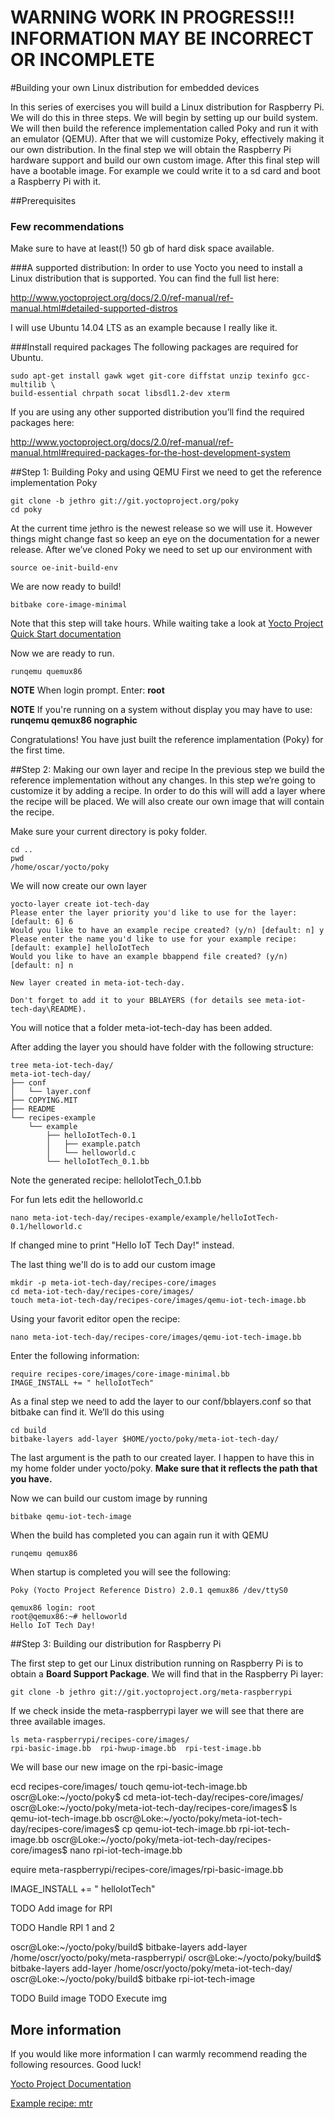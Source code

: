 # WARNING WORK IN PROGRESS!!! INFORMATION MAY BE INCORRECT OR INCOMPLETE

#Building your own Linux distribution for embedded devices

In this series of exercises you will build a Linux distribution for Raspberry Pi. We will do this in three steps. We will begin by setting up our build system. We will then build the reference implementation called Poky and run it with an emulator (QEMU). After that we will customize Poky, effectively making it our own distribution. In the final step we will obtain the Raspberry Pi hardware support and build our own custom image. After this final step will have a bootable image. For example we could write it to a sd card and boot a Raspberry Pi with it. 

##Prerequisites
### Few recommendations
Make sure to have at least(!) 50 gb of hard disk space available.


###A supported distribution:
In order to use Yocto you need to install a Linux distribution that is supported. You can find the full list here: 

http://www.yoctoproject.org/docs/2.0/ref-manual/ref-manual.html#detailed-supported-distros

I will use Ubuntu 14.04 LTS as an example because I really like it.

###Install required packages
The following packages are required for Ubuntu. 

    sudo apt-get install gawk wget git-core diffstat unzip texinfo gcc-multilib \
    build-essential chrpath socat libsdl1.2-dev xterm

If you are using any other supported distribution you’ll find the required packages here:

http://www.yoctoproject.org/docs/2.0/ref-manual/ref-manual.html#required-packages-for-the-host-development-system


##Step 1: Building Poky and using QEMU
First we need to get the reference implementation Poky

    git clone -b jethro git://git.yoctoproject.org/poky
    cd poky

At the current time jethro is the newest release so we will use it. However things might change fast so keep an eye on the documentation for a newer release. After we’ve cloned Poky we need to set up our environment with

    source oe-init-build-env

We are now ready to build!

    bitbake core-image-minimal

Note that this step will take hours. While waiting take a look at [Yocto Project Quick Start documentation](http://www.yoctoproject.org/docs/2.0.1/yocto-project-qs/yocto-project-qs.html "Yocto Project Quick Start")

Now we are ready to run. 

    runqemu quemux86

__NOTE__ When login prompt. Enter: __root__ 

__NOTE__ If you're running on a system without display you may have to use: __runqemu qemux86 nographic__

Congratulations! You have just built the reference implamentation (Poky) for the first time.

##Step 2: Making our own layer and recipe
In the previous step we build the reference implementation without any changes. In this step we’re going to customize it by adding a recipe. In order to do this will will add a layer where the recipe will be placed. We will also create our own image that will contain the recipe. 

Make sure your current directory is poky folder.

    cd ..
    pwd
    /home/oscar/yocto/poky

We will now create our own layer

    yocto-layer create iot-tech-day
    Please enter the layer priority you'd like to use for the layer: [default: 6] 6
    Would you like to have an example recipe created? (y/n) [default: n] y
    Please enter the name you'd like to use for your example recipe: [default: example] helloIotTech
    Would you like to have an example bbappend file created? (y/n) [default: n] n

    New layer created in meta-iot-tech-day.

    Don't forget to add it to your BBLAYERS (for details see meta-iot-tech-day\README).

You will notice that a folder meta-iot-tech-day has been added. 

After adding the layer you should have folder with the following structure:

    tree meta-iot-tech-day/
    meta-iot-tech-day/
    ├── conf
    │   └── layer.conf
    ├── COPYING.MIT
    ├── README
    └── recipes-example
        └── example
            ├── helloIotTech-0.1
            │   ├── example.patch
            │   └── helloworld.c
            └── helloIotTech_0.1.bb

Note the generated recipe: helloIotTech_0.1.bb 

For fun lets edit the helloworld.c

    nano meta-iot-tech-day/recipes-example/example/helloIotTech-0.1/helloworld.c

If changed mine to print "Hello IoT Tech Day!" instead.

The last thing we'll do is to add our custom image

    mkdir -p meta-iot-tech-day/recipes-core/images
    cd meta-iot-tech-day/recipes-core/images/
    touch meta-iot-tech-day/recipes-core/images/qemu-iot-tech-image.bb
     
Using your favorit editor open the recipe:     
     
    nano meta-iot-tech-day/recipes-core/images/qemu-iot-tech-image.bb

Enter the following information:

    require recipes-core/images/core-image-minimal.bb
    IMAGE_INSTALL += " helloIotTech"

As a final step we need to add the layer to our conf/bblayers.conf so that bitbake can find it. We’ll do this using

    cd build
    bitbake-layers add-layer $HOME/yocto/poky/meta-iot-tech-day/

The last argument is the path to our created layer. I happen to have this in my home folder under yocto/poky. __Make sure that it reflects the path that you have.__

Now we can build our custom image by running

    bitbake qemu-iot-tech-image

When the build has completed you can again run it with QEMU

    runqemu qemux86
    
When startup is completed you will see the following:

    Poky (Yocto Project Reference Distro) 2.0.1 qemux86 /dev/ttyS0

    qemux86 login: root
    root@qemux86:~# helloworld
    Hello IoT Tech Day!


##Step 3: Building our distribution for Raspberry Pi


The first step to get our Linux distribution running on Raspberry Pi is to obtain a __Board Support Package__. We will find that in the Raspberry Pi layer: 

    git clone -b jethro git://git.yoctoproject.org/meta-raspberrypi
    
If we check inside the meta-raspberrypi layer we will see that there are three available images.

    ls meta-raspberrypi/recipes-core/images/
    rpi-basic-image.bb  rpi-hwup-image.bb  rpi-test-image.bb

We will base our new image on the rpi-basic-image
    
ecd recipes-core/images/
     touch qemu-iot-tech-image.bb
     oscr@Loke:~/yocto/poky$ cd meta-iot-tech-day/recipes-core/images/
oscr@Loke:~/yocto/poky/meta-iot-tech-day/recipes-core/images$ ls
qemu-iot-tech-image.bb
oscr@Loke:~/yocto/poky/meta-iot-tech-day/recipes-core/images$ cp qemu-iot-tech-image.bb rpi-iot-tech-image.bb 
oscr@Loke:~/yocto/poky/meta-iot-tech-day/recipes-core/images$ nano rpi-iot-tech-image.bb 

equire meta-raspberrypi/recipes-core/images/rpi-basic-image.bb

IMAGE_INSTALL += " helloIotTech"


     
TODO Add image for RPI


TODO Handle RPI 1 and 2

oscr@Loke:~/yocto/poky/build$ bitbake-layers add-layer /home/oscr/yocto/poky/meta-raspberrypi/
oscr@Loke:~/yocto/poky/build$ bitbake-layers add-layer /home/oscr/yocto/poky/meta-iot-tech-day/
oscr@Loke:~/yocto/poky/build$ bitbake rpi-iot-tech-image


TODO Build image
TODO Execute img


## More information
If you would like more information I can warmly recommend reading the following resources. Good luck!

[Yocto Project Documentation](https://www.yoctoproject.org/documentation "Yocto Project Documentation") 

[Example recipe: mtr](http://cgit.openembedded.org/meta-openembedded/tree/meta-networking/recipes-support/mtr/mtr_0.86.bb)



